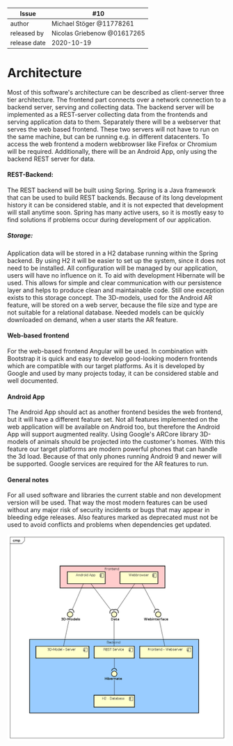 | Issue |  #10 |
| ----- | --- |
| author       | Michael Stöger @11778261 |
| released by  | Nicolas Griebenow @01617265 |
| release date | 2020-10-19 |

# Architecture
Most of this software's architecture can be described as client-server three tier architecture.
The frontend part connects over a network connection to a backend server, serving and collecting data.
The backend server will be implemented as a REST-server collecting data from the frontends and serving application data to them.
Separately there will be a webserver that serves the web based frontend.
These two servers will not have to run on the same machine, but can be running e.g. in different datacenters.
To access the web frontend a modern webbrowser like Firefox or Chromium will be required. 
Additionally, there will be an Android App, only using the backend REST server for data.

#### REST-Backend:
The REST backend will be built using Spring.
Spring is a Java framework that can be used to build REST backends.
Because of its long development history it can be considered stable, and it is not expected that development will stall anytime soon.
Spring has many active users, so it is mostly easy to find solutions if problems occur during development of our application.

##### Storage:
Application data will be stored in a H2 database running within the Spring backend.
By using H2 it will be easier to set up the system, since it does not need to be installed.
All configuration will be managed by our application, users will have no influence on it.
To aid with development Hibernate will be used.
This allows for simple and clear communication with our persistence layer and helps to produce clean and maintainable code.
Still one exception exists to this storage concept.
The 3D-models, used for the Android AR feature, will be stored on a web server, because the file size and type are not suitable for a relational database.
Needed models can be quickly downloaded on demand, when a user starts the AR feature.

#### Web-based frontend
For the web-based frontend Angular will be used.
In combination with Bootstrap it is quick and easy to develop good-looking modern frontends which are compatible with our target platforms.
As it is developed by Google and used by many projects today, it can be considered stable and well documented. 

#### Android App
The Android App should act as another frontend besides the web frontend, but it will have a different feature set.
Not all features implemented on the web application will be available on Android too, but therefore the Android App will support augmented reality.
Using Google's ARCore library 3D-models of animals should be projected into the customer's homes.
With this feature our target platforms are modern powerful phones that can handle the 3d load.
Because of that only phones running Android 9 and newer will be supported.
Google services are required for the AR features to run.

#### General notes
For all used software and libraries the current stable and non development version will be used.
That way the most modern features can be used without any major risk of security incidents or bugs that may appear in bleeding edge releases.
Also features marked as deprecated must not be used to avoid conflicts and problems when dependencies get updated.

![ComponentDiagram](uploads/ba79679b57baf408276ef7aacb8278b6/ComponentDiagram.png)